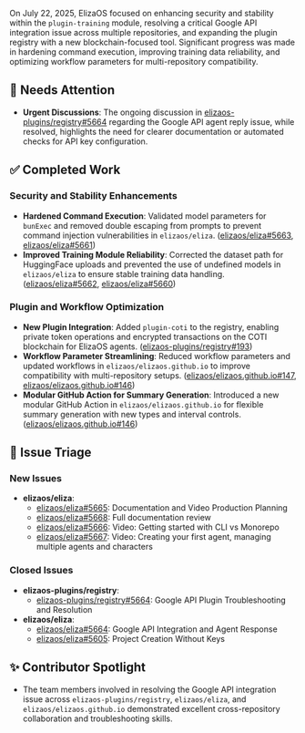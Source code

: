 On July 22, 2025, ElizaOS focused on enhancing security and stability within the `plugin-training` module, resolving a critical Google API integration issue across multiple repositories, and expanding the plugin registry with a new blockchain-focused tool. Significant progress was made in hardening command execution, improving training data reliability, and optimizing workflow parameters for multi-repository compatibility.

## 🚨 Needs Attention
- **Urgent Discussions**: The ongoing discussion in [elizaos-plugins/registry#5664](https://github.com/elizaos-plugins/registry/issues/5664) regarding the Google API agent reply issue, while resolved, highlights the need for clearer documentation or automated checks for API key configuration.

## ✅ Completed Work
### Security and Stability Enhancements
- **Hardened Command Execution**: Validated model parameters for `bunExec` and removed double escaping from prompts to prevent command injection vulnerabilities in `elizaos/eliza`. ([elizaos/eliza#5663](https://github.com/elizaos/eliza/pull/5663), [elizaos/eliza#5661](https://github.com/elizaos/eliza/pull/5661))
- **Improved Training Module Reliability**: Corrected the dataset path for HuggingFace uploads and prevented the use of undefined models in `elizaos/eliza` to ensure stable training data handling. ([elizaos/eliza#5662](https://github.com/elizaos/eliza/pull/5662), [elizaos/eliza#5660](https://github.com/elizaos/eliza/pull/5660))

### Plugin and Workflow Optimization
- **New Plugin Integration**: Added `plugin-coti` to the registry, enabling private token operations and encrypted transactions on the COTI blockchain for ElizaOS agents. ([elizaos-plugins/registry#193](https://github.com/elizaos-plugins/registry/pull/193))
- **Workflow Parameter Streamlining**: Reduced workflow parameters and updated workflows in `elizaos/elizaos.github.io` to improve compatibility with multi-repository setups. ([elizaos/elizaos.github.io#147](https://github.com/elizaos/elizaos.github.io/pull/147), [elizaos/elizaos.github.io#146](https://github.com/elizaos/elizaos.github.io/pull/146))
- **Modular GitHub Action for Summary Generation**: Introduced a new modular GitHub Action in `elizaos/elizaos.github.io` for flexible summary generation with new types and interval controls. ([elizaos/elizaos.github.io#146](https://github.com/elizaos/elizaos.github.io/pull/146))

## 🐞 Issue Triage
### New Issues
- **elizaos/eliza**:
    - [elizaos/eliza#5665](https://github.com/elizaos/eliza/issues/5665): Documentation and Video Production Planning
    - [elizaos/eliza#5668](https://github.com/elizaos/eliza/issues/5668): Full documentation review
    - [elizaos/eliza#5666](https://github.com/elizaos/eliza/issues/5666): Video: Getting started with CLI vs Monorepo
    - [elizaos/eliza#5667](https://github.com/elizaos/eliza/issues/5667): Video: Creating your first agent, managing multiple agents and characters

### Closed Issues
- **elizaos-plugins/registry**:
    - [elizaos-plugins/registry#5664](https://github.com/elizaos-plugins/registry/issues/5664): Google API Plugin Troubleshooting and Resolution
- **elizaos/eliza**:
    - [elizaos/eliza#5664](https://github.com/elizaos/eliza/issues/5664): Google API Integration and Agent Response
    - [elizaos/eliza#5605](https://github.com/elizaos/eliza/issues/5605): Project Creation Without Keys

## ✨ Contributor Spotlight
- The team members involved in resolving the Google API integration issue across `elizaos-plugins/registry`, `elizaos/eliza`, and `elizaos/elizaos.github.io` demonstrated excellent cross-repository collaboration and troubleshooting skills.